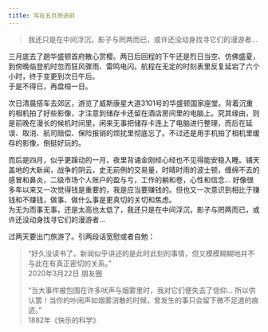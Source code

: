 ```yaml
---
title: 写在五月旅途前
---
```


> 我还只是在中间浮沉，影子与罔两而已，或许还没动身找寻它们的漫游者…<!--more-->

三月底去了趟华盛顿首府散心赏樱。两日后回程的下午还是烈日当空、仿佛盛夏，到傍晚临登机时忽而狂风骤雨、雷鸣电闪。航程在无定的时刻表里反复延宕了六个小时，终于变更到次日午后。  
于是不得已，再盘桓一日。

次日清晨搭车去郊区，游览了威斯康星大道3101号的华盛顿国家座堂。背着沉重的相机拍了好些影像，才注意到储存卡还留在酒店房间里的电脑上。究其缘由，则是前晚在漫长的候机时间里，闲来无事把储存卡连上了电脑进行整理，而后在延误、取消、航司赔偿、保险报销的烦扰里彻底忘了。不过还是用手机拍了相机里缓存的影像，倒挺好玩的。

而后是四月，似乎更躁动的一月，夜里背诵金刚经心经也不见得能安稳入睡。铺天盖地的大新闻，战争的阴云，史无前例的交易量，时晴时雨的波士顿，缠绵不去的感冒和鼻炎，二级市场个人账户的盈与亏，工作的躺和卷，心性和信念… 好像很多年以来又一次觉得钱是重要的，我是应当要赚钱的。但也又一次意识到相比于赚钱和不赚钱，做事、做什么事是更真切的关切和焦虑。  
为无为而事无事，还是太高也太低了，我还只是在中间浮沉，影子与罔两而已，或许还没动身找寻它们的漫游者…

过两天要出门旅游了。引两段话宽慰或者自勉：
> “好久没读书了。新闻似乎讲述的是此时此刻的事情，但又模模糊糊地并不与此在有真正密切的关系。”  
> 2020年3月22日 朋友圈
>
> “当大事件被包围在许多吠声与烟雾里时，我对它们便失去了信仰… 所以供认罢！当你的吵闹声如烟雾消散的时候，曾发生的事只会留下微不足道的痕迹。”  
> 1882年《快乐的科学》
